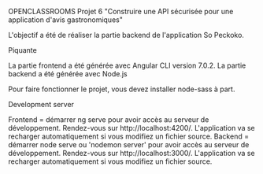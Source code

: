  OPENCLASSROOMS Projet 6 "Construire une API sécurisée pour une application d'avis gastronomiques"
 
L'objectif a été de réaliser la partie backend de l'application So Peckoko.

Piquante

La partie frontend a été générée avec Angular CLI version 7.0.2. La partie backend a été générée avec Node.js

Pour faire fonctionner le projet, vous devez installer node-sass à part.

Development server

Frontend = démarrer ng serve pour avoir accès au serveur de développement. Rendez-vous sur http://localhost:4200/. L'application va se recharger automatiquement si vous modifiez un fichier source. Backend = démarrer node serve ou 'nodemon server' pour avoir accès au serveur de développement. Rendez-vous sur http://localhost:3000/. L'application va se recharger automatiquement si vous modifiez un fichier source.
